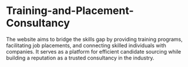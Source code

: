 # Training-and-Placement-Consultancy
The website aims to bridge the skills gap by providing training programs, facilitating job placements, and connecting skilled individuals with companies. It serves as a platform for efficient candidate sourcing while building a reputation as a trusted consultancy in the industry.
